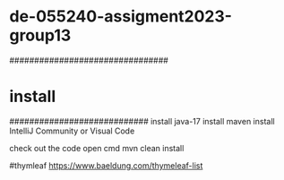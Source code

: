 # de-055240-assigment2023-group13

################################
# install
############################
install java-17
install maven
install IntelliJ Community or Visual Code

check out the code
open cmd
mvn clean install

#thymleaf
https://www.baeldung.com/thymeleaf-list
